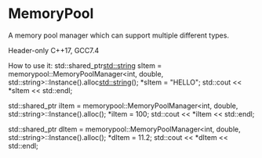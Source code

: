 # MemoryPool
A memory pool manager which can support multiple different types.

Header-only
C++17, GCC7.4

How to use it:
  std::shared_ptr<std::string> sItem = memorypool::MemoryPoolManager<int, double, std::string>::Instance().alloc<std::string>();
  *sItem = "HELLO";
  std::cout << *sItem << std::endl;

  std::shared_ptr<int> iItem = memorypool::MemoryPoolManager<int, double, std::string>::Instance().alloc<int>();
  *iItem = 100;
  std::cout << *iItem << std::endl;

  std::shared_ptr<double> dItem = memorypool::MemoryPoolManager<int, double, std::string>::Instance().alloc<double>();
  *dItem = 11.2;
  std::cout << *dItem << std::endl;
